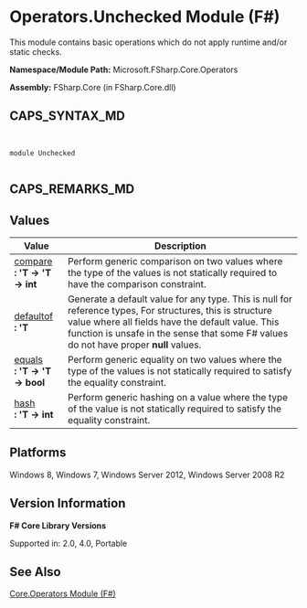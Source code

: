 # Operators.Unchecked Module (F#)

This module contains basic operations which do not apply runtime and/or static checks.

**Namespace/Module Path:** Microsoft.FSharp.Core.Operators

**Assembly:** FSharp.Core (in FSharp.Core.dll)


## CAPS_SYNTAX_MD



```


module Unchecked


```



## CAPS_REMARKS_MD

## Values


|Value|Description|
|-----|-----------|
|[compare](http://msdn.microsoft.com/en-us/library/0d9da403-7b73-4222-b4e9-90953be16d2e)<br />**: 'T -&gt; 'T -&gt; int**|Perform generic comparison on two values where the type of the values is not statically required to have the comparison constraint.|
|[defaultof](http://msdn.microsoft.com/en-us/library/9ff97f2a-1bd4-4f4c-afbe-5886a74ab977)<br />**: 'T**|Generate a default value for any type. This is null for reference types, For structures, this is structure value where all fields have the default value. This function is unsafe in the sense that some F# values do not have proper **null** values.|
|[equals](http://msdn.microsoft.com/en-us/library/9374146b-4f23-4162-aca7-ddcf999abd8e)<br />**: 'T -&gt; 'T -&gt; bool**|Perform generic equality on two values where the type of the values is not statically required to satisfy the equality constraint.|
|[hash](http://msdn.microsoft.com/en-us/library/b29711ff-269e-474d-9535-3c2c39515a60)<br />**: 'T -&gt; int**|Perform generic hashing on a value where the type of the value is not statically required to satisfy the equality constraint.|

## Platforms
Windows 8, Windows 7, Windows Server 2012, Windows Server 2008 R2


## Version Information
**F# Core Library Versions**

Supported in: 2.0, 4.0, Portable




## See Also
[Core.Operators Module &#40;F&#35;&#41;](Core.Operators+Module+%28F%23%29.md)

